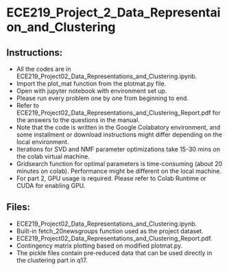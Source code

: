 # ECE219\_Project\_2\_Data\_Representaion\_and\_Clustering
## Instructions: 

- All the codes are in ECE219\_Project02\_Data\_Representations\_and\_Clustering.ipynb.
- Import the plot\_mat function from the plotmat.py file.
- Open with jupyter notebook with environment set up.
- Please run every problem one by one from beginning to end.
- Refer to ECE219\_Project02\_Data\_Representations\_and\_Clustering\_Report.pdf for the answers to the questions in the manual.
- Note that the code is written in the Google Colabatory environment, and some installment or download instructions might differ depending on the local environment.
- Iterations for SVD and NMF parameter optimizations take 15-30 mins on the colab virtual machine.  
- Gridsearch function for optimal parameters is time-consuming (about 20 minutes on colab). Performance might be different on the local machine.
- For part 2, GPU usage is required. Please refer to Colab Runtime or CUDA for enabling GPU.

## Files:
- ECE219\_Project02\_Data\_Representations\_and\_Clustering.ipynb.
- Built-in fetch\_20newsgroups function used as the project dataset. 
- ECE219\_Project02\_Data\_Representations\_and\_Clustering\_Report.pdf.
- Contingency matrix plotting based on modified plotmat.py.
- The pickle files contain pre-reduced data that can be used directly in the clustering part in q17.

